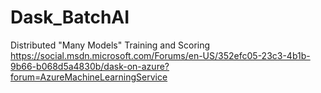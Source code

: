# Dask_BatchAI
Distributed "Many Models" Training and Scoring
https://social.msdn.microsoft.com/Forums/en-US/352efc05-23c3-4b1b-9b66-b068d5a4830b/dask-on-azure?forum=AzureMachineLearningService
